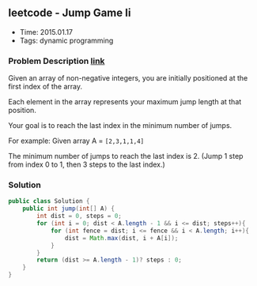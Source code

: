 ## leetcode - Jump Game Ii
- Time: 2015.01.17
- Tags: dynamic programming

### Problem Description [link][1]
Given an array of non-negative integers, you are initially positioned at the first index of the array.

Each element in the array represents your maximum jump length at that position.

Your goal is to reach the last index in the minimum number of jumps.

For example:
Given array A = `[2,3,1,1,4]`

The minimum number of jumps to reach the last index is 2. (Jump 1 step from index 0 to 1, then 3 steps to the last index.)

### Solution
```java
public class Solution {
    public int jump(int[] A) {
        int dist = 0, steps = 0;
        for (int i = 0; dist < A.length - 1 && i <= dist; steps++){
            for (int fence = dist; i <= fence && i < A.length; i++){
                dist = Math.max(dist, i + A[i]);
            }
        }
        return (dist >= A.length - 1)? steps : 0;
    }
}
```

[1]: https://oj.leetcode.com/problems/jump-game-ii/ "jump-game-ii"


